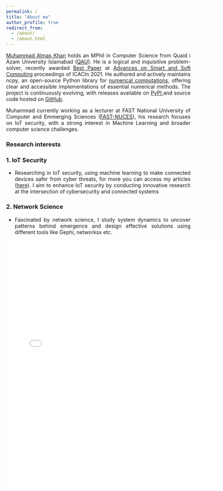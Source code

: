 ```yaml
---
permalink: /
title: "About me"
author_profile: true
redirect_from: 
  - /about/
  - /about.html
---
```


<!-- <div style="width: 245px; margin: 20px auto; transform: scale(0.8); transform-origin: top center;">
  <script type="text/javascript" id="clstr_globe" src="//clustrmaps.com/globe.js?d=XFhXtHTPhWckv9lN2nC03y-VmYQ5PiKPBALTJmj9TLU"></script>
</div> -->


<div style="text-align: justify;">
 <a href="https://github.com/muhammadalmaskhan">
Muhammad Almas Khan</a> holds an MPhil in Computer Science from Quaid i Azam University Islamabad (<a href="https://cs.qau.edu.pk/">QAU</a>). He is a logical and inquisitive problem-solver, recently awarded <a href="https://drive.google.com/file/d/1cx9oQWCuLlkuCCVW35Z7ChvN6Z1jcXDK/view">Best Paper</a> at <a href="https://link.springer.com/book/10.1007/978-981-16-5559-3">Advances on Smart and Soft Computing</a> proceedings of ICACIn 2021. He authored and actively maintains ncpy, an open-source Python library for <a href="https://pypi.org/project/ncpy/">numerical computations</a>, offering clear and accessible implementations of essential numerical methods. The project is continuously evolving, with releases available on <a href="https://pypi.org/project/ncpy/">PyPI </a> and source code hosted on <a href= "https://github.com/muhammadalmaskhan/ncpy"> GitHub</a>.

Muhammad currently  working as a lecturer at FAST National University of Computer and Emmerging Sciences (<a href="http://isb.nu.edu.pk/Faculty/Details/6528">FAST-NUCES</a>), his research focuses on IoT security, with a strong interest in Machine Learning and broader computer science challenges.
</div>


### Research interests

### 1. IoT Security

- <div style="text-align: justify;">  Researching in IoT security, using machine learning to make connected devices safer from cyber threats, for more you can access my articles (<a href="https://scholar.google.com/citations?user=s23eUgcAAAAJ&hl=en&oi=ao">here</a>). I aim to enhance IoT security by conducting innovative research at the intersection of cybersecurity and connected systems </div>

### 2. Network Science

- <div style="text-align: justify;"> Fascinated by network science, I study system dynamics to uncover patterns behind emergence and design effective solutions using different tools like Gephi, networksx etc. </div>
<iframe src="/CoAuth/" width="115%" height="670px" style="border: none;"></iframe>



<!-- About Me section ends here -->
